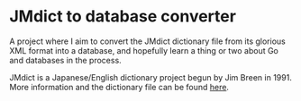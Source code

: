 # JMdict to database converter

A project where I aim to convert the JMdict dictionary file from its glorious
XML format into a database, and hopefully learn a thing or two about Go and
databases in the process.

JMdict is a Japanese/English dictionary project begun by Jim Breen in 1991.
More information and the dictionary file can be found
[here](https://www.edrdg.org/wiki/index.php/JMdict-EDICT_Dictionary_Project).
